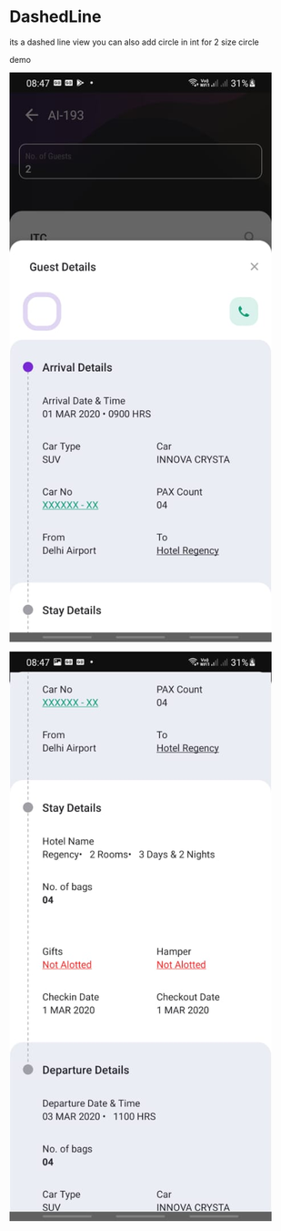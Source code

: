 # DashedLine
its a dashed line view you can also add circle in int for 2 size circle

demo

![alt text](https://github.com/SHAMSRIZWAN/DashedLine/blob/master/app/src/main/res/raw/dash_screen_1.jpeg?raw=true)








![alt text](https://github.com/SHAMSRIZWAN/DashedLine/blob/master/app/src/main/res/raw/dash_screen_2.jpeg?raw=true)
